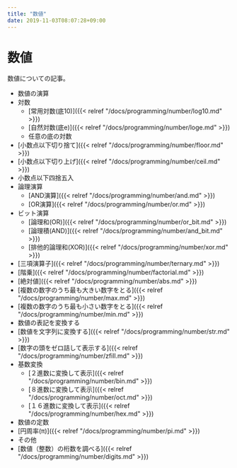 ```yaml
---
title: "数値"
date: 2019-11-03T08:07:28+09:00
---
```


# 数値

数値についての記事。

- 数値の演算
 - 対数
     - [常用対数(底10)]({{< relref "/docs/programming/number/log10.md" >}})
     - [自然対数(底e)]({{< relref "/docs/programming/number/loge.md" >}})
     - 任意の底の対数
 - [小数点以下切り捨て]({{< relref "/docs/programming/number/floor.md" >}})
 - [小数点以下切り上げ]({{< relref "/docs/programming/number/ceil.md" >}})
 - 小数点以下四捨五入
 - 論理演算
     - [AND演算]({{< relref "/docs/programming/number/and.md" >}})
     - [OR演算]({{< relref "/docs/programming/number/or.md" >}})
 - ビット演算
     - [論理和(OR)]({{< relref "/docs/programming/number/or_bit.md" >}})
     - [論理積(AND)]({{< relref "/docs/programming/number/and_bit.md" >}})
     - [排他的論理和(XOR)]({{< relref "/docs/programming/number/xor.md" >}})
 - [三項演算子]({{< relref "/docs/programming/number/ternary.md" >}})
 - [階乗]({{< relref "/docs/programming/number/factorial.md" >}})
 - [絶対値]({{< relref "/docs/programming/number/abs.md" >}})
 - [複数の数字のうち最も大きい数字をとる]({{< relref "/docs/programming/number/max.md" >}})
 - [複数の数字のうち最も小さい数字をとる]({{< relref "/docs/programming/number/min.md" >}})
- 数値の表記を変換する
 - [数値を文字列に変換する]({{< relref "/docs/programming/number/str.md" >}})
 - [数字の頭をゼロ詰して表示する]({{< relref "/docs/programming/number/zfill.md" >}})
 - 基数変換
     - [２進数に変換して表示]({{< relref "/docs/programming/number/bin.md" >}})
     - [８進数に変換して表示]({{< relref "/docs/programming/number/oct.md" >}})
     - [１６進数に変換して表示]({{< relref "/docs/programming/number/hex.md" >}})
- 数値の定数
 - [円周率(π)]({{< relref "/docs/programming/number/pi.md" >}})
- その他
 - [数値（整数）の桁数を調べる]({{< relref "/docs/programming/number/digits.md" >}})
